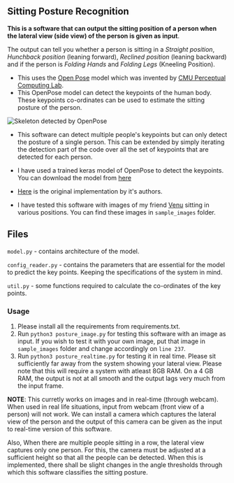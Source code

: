 ## Sitting Posture Recognition

**This is a software that can output the sitting position of a person when the lateral view (side view) of the person is given as input**. 

The output can tell you whether a person is sitting in a *Straight position*, *Hunchback position* (leaning forward), *Reclined position* (leaning backward) and if the person is *Folding Hands* and *Folding Legs* (Kneeling Position).

- This uses the [Open Pose](https://github.com/CMU-Perceptual-Computing-Lab/openpose) model which was invented by [CMU Perceptual Computing Lab](https://github.com/CMU-Perceptual-Computing-Lab/). 
- This OpenPose model can detect the keypoints of the human body. These keypoints co-ordinates can be used to estimate the sitting posture of the person.

![Skeleton detected by OpenPose](https://cdn-images-1.medium.com/max/600/1*oVTetBH6worv5grwvSFkxw.png)

- This software can detect multiple people's keypoints but can only detect the posture of a single person. This can be extended  by simply iterating the detection part of the code over all the set of keypoints that are detected for each person.
- I have used a trained keras model of OpenPose to detect the keypoints. You can download the model from [here](https://www.dropbox.com/s/llpxd14is7gyj0z/model.h5)

- [Here](https://github.com/ZheC/Realtime_Multi-Person_Pose_Estimation) is the original implementation by it's authors.
 
- I have tested this software with images of my friend [Venu](https://github.com/vchrombie) sitting in various positions. You can find these images in `sample_images` folder.

## Files
`model.py` - contains architecture of the model.

`config_reader.py` - contains the parameters that are essential for the model to predict the key points. Keeping the specifications of the system in mind.

`util.py` - some functions required to calculate the co-ordinates of the key points.

### Usage 

1. Please install all the requirements from requirements.txt.
2. Run `python3 posture_image.py` for testing this software with an image as input. If you wish to test it with your own image, put that image in `sample_images` folder and change accordingly on `line 237`. 
3. Run `python3 posture_realtime.py` for testing it in real time. Please sit sufficiently far away from the system showing your lateral view. Please note that this will require a system with atleast 8GB RAM. On a 4 GB RAM, the output is not at all smooth and the output lags very much from the input frame.



**NOTE**: This curretly works on images and in real-time (through webcam). When used in real life situations, input from webcam (front view of a person) will not work. We can install a camera which captures the lateral view of the person and the output of this camera can be given as the input to real-time version of this software. 

Also, When there are multiple people sitting in a row, the lateral view captures only one person. For this, the camera must be adjusted at a sufficient height so that all the people can be detected. When this is implemented, there shall be slight changes in the angle thresholds through which this software classifies the sitting posture.
